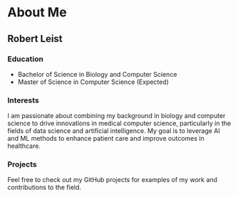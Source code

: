 # About Me

## Robert Leist

### Education
- Bachelor of Science in Biology and Computer Science
- Master of Science in Computer Science (Expected)

### Interests
I am passionate about combining my background in biology and computer science to drive innovations in medical computer science, particularly in the fields of data science and artificial intelligence. My goal is to leverage AI and ML methods to enhance patient care and improve outcomes in healthcare.

### Projects
Feel free to check out my GitHub projects for examples of my work and contributions to the field.


